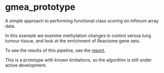 # gmea_prototype

A simple approach to performing functional class scoring on Infinium array data.

In this example we examine methylation changes in control versus lung tumour tissue,
and look at the enrichment of Reactome gene sets.

To see the results of this pipeline, see the [report](https://ziemann-lab.net/public/gmea_prototype/GSE158422_gmea.html).

This is a prototype with known limitations, so the algorithm is still under active development.
